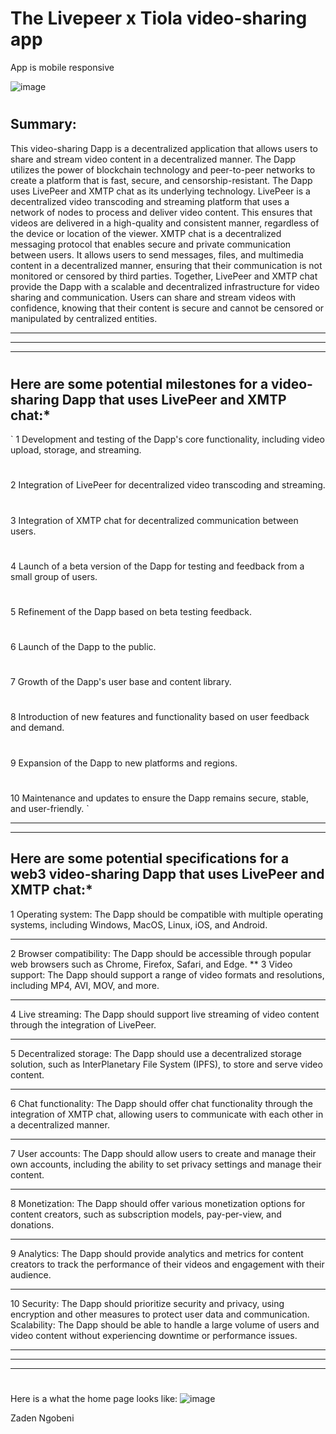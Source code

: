 # The Livepeer x Tiola video-sharing app

App is mobile responsive

![image](https://user-images.githubusercontent.com/84284739/211195754-130ef34a-a01e-4166-8183-f09c1570263b.png)


#
## Summary:

This video-sharing Dapp is a decentralized application that allows users to share and stream video content in a decentralized manner. The Dapp utilizes the power of blockchain technology and peer-to-peer networks to create a platform that is fast, secure, and censorship-resistant.
The Dapp uses LivePeer and XMTP chat as its underlying technology. LivePeer is a decentralized video transcoding and streaming platform that uses a network of nodes to process and deliver video content. This ensures that videos are delivered in a high-quality and consistent manner, regardless of the device or location of the viewer.
XMTP chat is a decentralized messaging protocol that enables secure and private communication between users. It allows users to send messages, files, and multimedia content in a decentralized manner, ensuring that their communication is not monitored or censored by third parties.
Together, LivePeer and XMTP chat provide the Dapp with a scalable and decentralized infrastructure for video sharing and communication. Users can share and stream videos with confidence, knowing that their content is secure and cannot be censored or manipulated by centralized entities.

***********************************************************************************
***********************************************************************************
***********************************************************************************
##
#
## Here are some potential milestones for a video-sharing Dapp that uses LivePeer and XMTP chat:*
`
1  Development and testing of the Dapp's core functionality, including video upload, storage, and streaming.
#
2  Integration of LivePeer for decentralized video transcoding and streaming.
# 
3  Integration of XMTP chat for decentralized communication between users.
# 
4  Launch of a beta version of the Dapp for testing and feedback from a small group of users.
# 
5  Refinement of the Dapp based on beta testing feedback.
# 
6  Launch of the Dapp to the public.
# 
7  Growth of the Dapp's user base and content library.
# 
8  Introduction of new features and functionality based on user feedback and demand.
# 
9  Expansion of the Dapp to new platforms and regions.
# 
10  Maintenance and updates to ensure the Dapp remains secure, stable, and user-friendly.
`
*********************************************************************************************************
***********************************************************************************
##
##


## Here are some potential specifications for a web3 video-sharing Dapp that uses LivePeer and XMTP chat:*
  1  Operating system: The Dapp should be compatible with multiple operating systems, including Windows, MacOS, Linux, iOS, and Android.
  ***
  2  Browser compatibility: The Dapp should be accessible through popular web browsers such as Chrome, Firefox, Safari, and Edge.
  **
  3  Video support: The Dapp should support a range of video formats and resolutions, including MP4, AVI, MOV, and more.
  ***
  4  Live streaming: The Dapp should support live streaming of video content through the integration of LivePeer.
  ***
  5  Decentralized storage: The Dapp should use a decentralized storage solution, such as InterPlanetary File System (IPFS), to store and serve video content.
  ***
  6  Chat functionality: The Dapp should offer chat functionality through the integration of XMTP chat, allowing users to communicate with each other in a decentralized manner.
  ***
  7  User accounts: The Dapp should allow users to create and manage their own accounts, including the ability to set privacy settings and manage their content.
  ***
  8  Monetization: The Dapp should offer various monetization options for content creators, such as subscription models, pay-per-view, and donations.
  ***
  9  Analytics: The Dapp should provide analytics and metrics for content creators to track the performance of their videos and engagement with their audience.
  ***
  10  Security: The Dapp should prioritize security and privacy, using encryption and other measures to protect user data and communication.
    Scalability: The Dapp should be able to handle a large volume of users and video content without experiencing downtime or performance issues.
***********
***********
***********
#

Here is a what the home page looks like:
![image](https://user-images.githubusercontent.com/84284739/211152303-b7df6d0c-5bb5-461b-a989-c7b4f8412ef3.png)



Zaden Ngobeni
